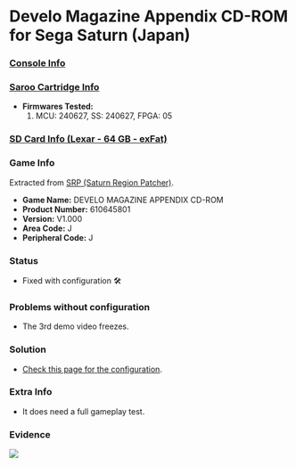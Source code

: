 # Develo Magazine Appendix CD-ROM for Sega Saturn (Japan)

### [Console Info](../../../../../Info/Consoles/VA13/README.md)

### [Saroo Cartridge Info](../../../../../Info/Cartridges/RetroGameParadiseStore/1.32F/README.md)

- <b>Firmwares Tested:</b>
  1. MCU: 240627, SS: 240627, FPGA: 05

### [SD Card Info (Lexar - 64 GB - exFat)](../../../../../Info/SdCards/Lexar/64GB/exfat/README.md)

### Game Info

Extracted from [SRP (Saturn Region Patcher)](https://segaxtreme.net/resources/saturn-region-patcher.81/download).

- <b>Game Name:</b> DEVELO MAGAZINE APPENDIX CD-ROM
- <b>Product Number:</b> 610645801
- <b>Version:</b> V1.000
- <b>Area Code:</b> J
- <b>Peripheral Code:</b> J

### Status

- Fixed with configuration :hammer_and_wrench:

### Problems without configuration

- The 3rd demo video freezes.

### Solution

- [Check this page for the configuration](https://github.com/williamdsw/saroo-configuration-list/blob/master/J/610645801/README.md).

### Extra Info

- It does need a full gameplay test.

### Evidence

[![](https://img.youtube.com/vi/jGOCxRVdBHQ/0.jpg)](https://www.youtube.com/watch?v=jGOCxRVdBHQ)
